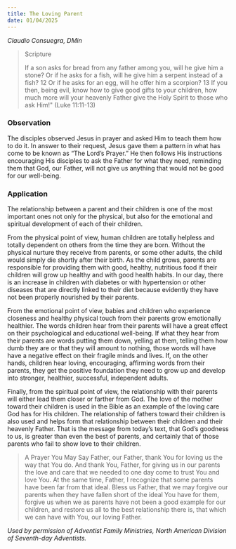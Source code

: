 ```yaml
---
title: The Loving Parent
date: 01/04/2025
---
```


_Claudio Consuegra, DMin_

> <p>Scripture</p>
> If a son asks for bread from any father among you, will he give him a stone? Or if he asks for a fish, will he give him a serpent instead of a fish? 12 Or if he asks for an egg, will he offer him a scorpion? 13 If you then, being evil, know how to give good gifts to your children, how much more will your heavenly Father give the Holy Spirit to those who ask Him!" (Luke 11:11-13)

### Observation

The disciples observed Jesus in prayer and asked Him to teach them how to do it. In answer to their request, Jesus gave them a pattern in what has come to be known as “The Lord’s Prayer.” He then follows His instructions encouraging His disciples to ask the Father for what they need, reminding them that God, our Father, will not give us anything that would not be good for our well-being.

### Application

The relationship between a parent and their children is one of the most important ones not only for the physical, but also for the emotional and spiritual development of each of their children.

From the physical point of view, human children are totally helpless and totally dependent on others from the time they are born. Without the physical nurture they receive from parents, or some other adults, the child would simply die shortly after their birth. As the child grows, parents are responsible for providing them with good, healthy, nutritious food if their children will grow up healthy and with good health habits. In our day, there is an increase in children with diabetes or with hypertension or other diseases that are directly linked to their diet because evidently they have not been properly nourished by their parents.

From the emotional point of view, babies and children who experience closeness and healthy physical touch from their parents grow emotionally healthier. The words children hear from their parents will have a great effect on their psychological and educational well-being. If what they hear from their parents are words putting them down, yelling at them, telling them how dumb they are or that they will amount to nothing, those words will have have a negative effect on their fragile minds and lives. If, on the other hands, children hear loving, encouraging, affirming words from their parents, they get the positive foundation they need to grow up and develop into stronger, healthier, successful, independent adults.

Finally, from the spiritual point of view, the relationship with their parents will either lead them closer or farther from God. The love of the mother toward their children is used in the Bible as an example of the loving care God has for His children. The relationship of fathers toward their children is also used and helps form that relationship between their children and their heavenly Father. That is the message from today’s text, that God’s goodness to us, is greater than even the best of parents, and certainly that of those parents who fail to show love to their children.

> <callout>A Prayer You May Say</callout>
> Father, our Father, thank You for loving us the way that You do. And thank You, Father, for giving us in our parents the love and care that we needed to one day come to trust You and love You. At the same time, Father, I recognize that some parents have been far from that ideal. Bless us Father, that we may forgive our parents when they have fallen short of the ideal You have for them, forgive us when we as parents have not been a good example for our children, and restore us all to the best relationship there is, that which we can have with You, our loving Father.

_Used by permission of Adventist Family Ministries, North American Division of Seventh-day Adventists._